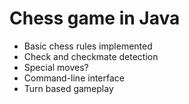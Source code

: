 # Chess game in Java

- Basic chess rules implemented
- Check and checkmate detection
- Special moves?
- Command-line interface
- Turn based gameplay
